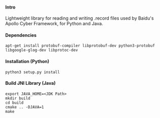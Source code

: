 #### Intro

Lightweight library for reading and writing .record files used by Baidu's Apollo Cyber Framework, for Python and Java. 


#### Dependencies

```
apt-get install protobuf-compiler libprotobuf-dev python3-protobuf libgoogle-glog-dev libprotoc-dev
```

#### Installation (Python)

```
python3 setup.py install
```

#### Build JNI Library (Java)

```
export JAVA_HOME=<JDK Path>
mkdir build
cd build
cmake .. -DJAVA=1
make
```
